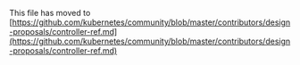 This file has moved to [https://github.com/kubernetes/community/blob/master/contributors/design-proposals/controller-ref.md](https://github.com/kubernetes/community/blob/master/contributors/design-proposals/controller-ref.md)
